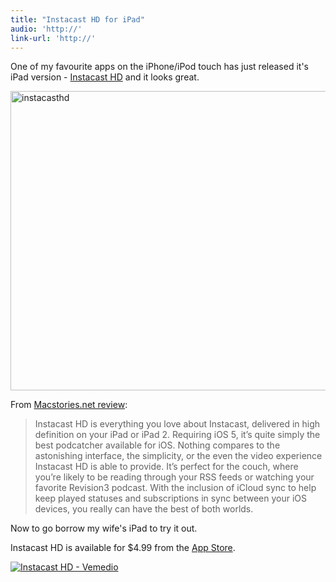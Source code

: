 ```yaml
---
title: "Instacast HD for iPad"
audio: 'http://'
link-url: 'http://'
---
```

<p>One of my favourite apps on the iPhone/iPod touch has just released it's iPad version - <a href="http://click.linksynergy.com/fs-bin/stat?id=6PFrOqNV4B8&offerid=146261&type=3&subid=0&tmpid=1826&RD_PARM1=http%253A%252F%252Fitunes.apple.com%252Fca%252Fapp%252Finstacast-hd%252Fid478853570%253Fmt%253D8%2526uo%253D4%2526partnerId%253D30" target="itunes_store">Instacast HD</a> and it looks great.</p>
<p><a href="https://chrisenns.com/wp-content/uploads/2011/11/instacasthd.png"><img src="https://chrisenns.com/wp-content/uploads/2011/11/instacasthd-725x543.png" alt="instacasthd" title="instacasthd" width="640" height="479" class="aligncenter size-large wp-image-19823" /></a></p>
<p>From <a href="http://www.macstories.net/reviews/instacast-hd-review/">Macstories.net review</a>:</p>
<blockquote><p>Instacast HD is everything you love about Instacast, delivered in high definition on your iPad or iPad 2. Requiring iOS 5, it’s quite simply the best podcatcher available for iOS. Nothing compares to the astonishing interface, the simplicity, or the even the video experience Instacast HD is able to provide. It’s perfect for the couch, where you’re likely to be reading through your RSS feeds or watching your favorite Revision3 podcast. With the inclusion of iCloud sync to help keep played statuses and subscriptions in sync between your iOS devices, you really can have the best of both worlds.</p></blockquote>
<p>Now to go borrow my wife's iPad to try it out.</p>
<p>Instacast HD is available for $4.99 from the <a href="http://click.linksynergy.com/fs-bin/stat?id=6PFrOqNV4B8&offerid=146261&type=3&subid=0&tmpid=1826&RD_PARM1=http%253A%252F%252Fitunes.apple.com%252Fca%252Fapp%252Finstacast-hd%252Fid478853570%253Fmt%253D8%2526uo%253D4%2526partnerId%253D30" target="itunes_store">App Store</a>.</p>
<p><a href="http://click.linksynergy.com/fs-bin/stat?id=6PFrOqNV4B8&offerid=146261&type=3&subid=0&tmpid=1826&RD_PARM1=http%253A%252F%252Fitunes.apple.com%252Fca%252Fapp%252Finstacast-hd%252Fid478853570%253Fmt%253D8%2526uo%253D4%2526partnerId%253D30" target="itunes_store"><img src="http://ax.phobos.apple.com.edgesuite.net/images/web/linkmaker/badge_appstore-lrg.gif" alt="Instacast HD - Vemedio" style="border: 0;"/></a></p>
